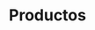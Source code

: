 ---
title: Productos
slug: productos
description: Listado de productos
draft: true
noindex: true
translationKey: products
---